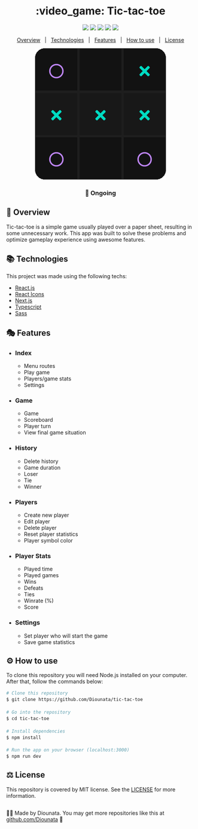<h1 align='center'> :video_game: Tic-tac-toe </h1>

<p align='center'>
<img src='https://img.shields.io/github/repo-size/Diounata/tic-tac-toe?style=for-the-badge' />
<img src='https://img.shields.io/github/languages/count/Diounata/tic-tac-toe?style=for-the-badge' />
<img src='https://img.shields.io/github/forks/Diounata/tic-tac-toe?style=for-the-badge' />
<img src='https://img.shields.io/bitbucket/issues/Diounata/tic-tac-toe?style=for-the-badge' />
<img src='https://img.shields.io/github/license/Diounata/tic-tac-toe?style=for-the-badge' />
</p>

<p align='center'>
<a href='#dart-overview'>Overview</a> &nbsp; | &nbsp; <a href='#books-technologies'>Technologies</a> &nbsp; | &nbsp; <a href='#performing_arts-features'>Features</a> &nbsp; | &nbsp; <a href='#gear-how-to-use'>How to use</a> &nbsp; | &nbsp; <a href='#balance_scale-license'>License</a> 
</p>

<p align='center'>
<img src="https://github.com/Diounata/tic-tac-toe/blob/main/.github/app.png" alt="App" />
</p>

<h3 align='center'>
🚧 Ongoing
</h3>

## :dart: Overview
<p>
Tic-tac-toe is a simple game usually played over a paper sheet, resulting in some unnecessary work. This app was built to solve these problems and optimize gameplay experience using awesome features. 
</p>

## :books: Technologies

This project was made using the following techs:

-   [React.js](https://reactjs.org/)
-   [React Icons](https://react-icons.github.io/react-icons/)
-   [Next.js](https://nextjs.org/)
-   [Typescript](https://www.typescriptlang.org/)
-   [Sass](https://sass-lang.com/)

## :performing_arts: Features

-   ### Index

    -   Menu routes
    -   Play game
    -   Players/game stats
    -   Settings

-   ### Game

    -   Game
    -   Scoreboard
    -   Player turn
    -   View final game situation

-   ### History

    -   Delete history
    -   Game duration
    -   Loser
    -   Tie
    -   Winner

-   ### Players

    -   Create new player
    -   Edit player
    -   Delete player
    -   Reset player statistics
    -   Player symbol color

-   ### Player Stats

    -   Played time
    -   Played games
    -   Wins
    -   Defeats
    -   Ties
    -   Winrate (%)
    -   Score

-   ### Settings
    -   Set player who will start the game
    -   Save game statistics

## :gear: How to use

To clone this repository you will need Node.js installed on your computer. After that, follow the commands below:

```bash
# Clone this repository
$ git clone https://github.com/Diounata/tic-tac-toe

# Go into the repository
$ cd tic-tac-toe

# Install dependencies
$ npm install

# Run the app on your browser (localhost:3000)
$ npm run dev
```

## :balance_scale: License

This repository is covered by MIT license. See the <a href='https://github.com/Diounata/tic-tac-toe/blob/main/LICENSE'>LICENSE</a> for more information.

##

:man_technologist: Made by Diounata. You may get more repositories like this at <a href='https://github.com/Diounata'>github.com/Diounata</a> :rocket:

